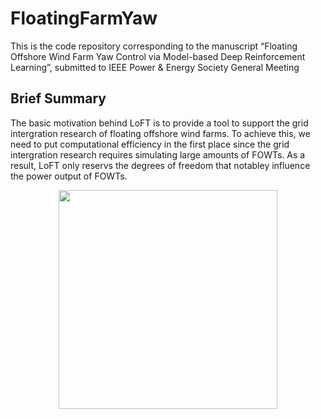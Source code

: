 # FloatingFarmYaw
This is the code repository corresponding to the manuscript “Floating Offshore Wind Farm Yaw Control via Model-based Deep Reinforcement Learning”, submitted to IEEE Power & Energy Society General Meeting

## Brief Summary
   The basic motivation behind LoFT is to provide a tool to support the grid intergration research of floating offshore wind farms. To achieve this, we need to put computational efficiency in the first place since the grid intergration research requires simulating large amounts of FOWTs. As a result, LoFT  only reservs the degrees of freedom that notabley influence the power output of FOWTs. 

<div align=center>
     <img src="Results/Wind Farm.jpg" height="350"/> 
</div>
